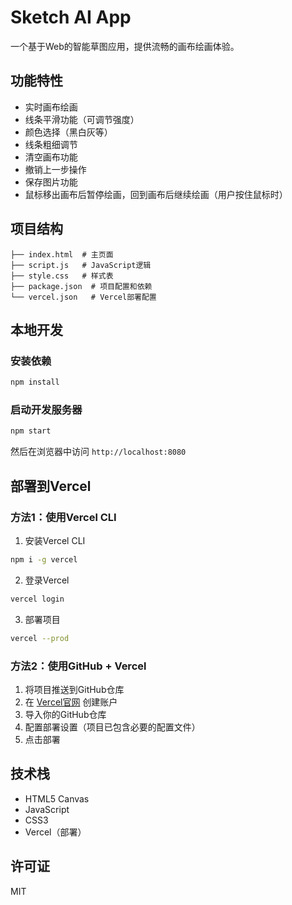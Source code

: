 # Sketch AI App

一个基于Web的智能草图应用，提供流畅的画布绘画体验。

## 功能特性

- 实时画布绘画
- 线条平滑功能（可调节强度）
- 颜色选择（黑白灰等）
- 线条粗细调节
- 清空画布功能
- 撤销上一步操作
- 保存图片功能
- 鼠标移出画布后暂停绘画，回到画布后继续绘画（用户按住鼠标时）

## 项目结构

```
├── index.html  # 主页面
├── script.js   # JavaScript逻辑
├── style.css   # 样式表
├── package.json  # 项目配置和依赖
└── vercel.json   # Vercel部署配置
```

## 本地开发

### 安装依赖

```bash
npm install
```

### 启动开发服务器

```bash
npm start
```

然后在浏览器中访问 `http://localhost:8080`

## 部署到Vercel

### 方法1：使用Vercel CLI

1. 安装Vercel CLI

```bash
npm i -g vercel
```

2. 登录Vercel

```bash
vercel login
```

3. 部署项目

```bash
vercel --prod
```

### 方法2：使用GitHub + Vercel

1. 将项目推送到GitHub仓库
2. 在 [Vercel官网](https://vercel.com) 创建账户
3. 导入你的GitHub仓库
4. 配置部署设置（项目已包含必要的配置文件）
5. 点击部署

## 技术栈

- HTML5 Canvas
- JavaScript
- CSS3
- Vercel（部署）

## 许可证

MIT